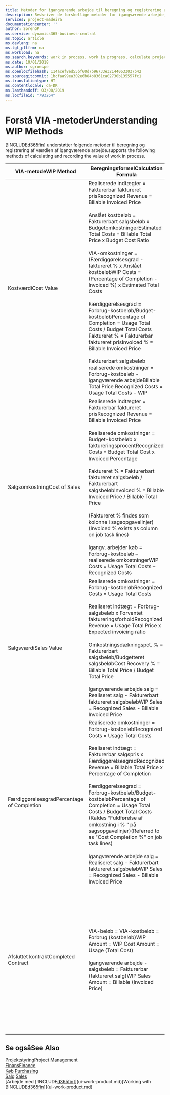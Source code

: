 ```yaml
---
title: Metoder for igangværende arbejde til beregning og registrering af sagsstatus | Microsoft Docs
description: Beskriver de forskellige metoder for igangværende arbejde, du kan bruge til at bogføre, overvåge og beregne finansielle oplysninger for igangværende arbejdssager.
services: project-madeira
documentationcenter: ''
author: SorenGP
ms.service: dynamics365-business-central
ms.topic: article
ms.devlang: na
ms.tgt_pltfrm: na
ms.workload: na
ms.search.keywords: work in process, work in progress, calculate project WIP
ms.date: 10/01/2018
ms.author: sgroespe
ms.openlocfilehash: 114acef8ed55bf60d7b96733e321440633037b42
ms.sourcegitcommit: 1bcfaa99ea302e6b84b8361ca02730b135557fc1
ms.translationtype: HT
ms.contentlocale: da-DK
ms.lasthandoff: 03/08/2019
ms.locfileid: "793264"
---
```

# <a name="understanding-wip-methods"></a><span data-ttu-id="68bda-103">Forstå VIA -metoder</span><span class="sxs-lookup"><span data-stu-id="68bda-103">Understanding WIP Methods</span></span>
[!INCLUDE[d365fin](includes/d365fin_md.md)] <span data-ttu-id="68bda-104">understøtter følgende metoder til beregning og registrering af værdien af igangværende arbejde.</span><span class="sxs-lookup"><span data-stu-id="68bda-104">supports the following methods of calculating and recording the value of work in process.</span></span>

| <span data-ttu-id="68bda-105">VIA-metode</span><span class="sxs-lookup"><span data-stu-id="68bda-105">WIP Method</span></span> | <span data-ttu-id="68bda-106">Beregningsformel</span><span class="sxs-lookup"><span data-stu-id="68bda-106">Calculation Formula</span></span> | <span data-ttu-id="68bda-107">Beregningsbeskrivelse</span><span class="sxs-lookup"><span data-stu-id="68bda-107">Calculation Description</span></span> |
| --- | --- | --- |
| <span data-ttu-id="68bda-108">Kostværdi</span><span class="sxs-lookup"><span data-stu-id="68bda-108">Cost Value</span></span> |<span data-ttu-id="68bda-109">Realiserede indtægter = Fakturerbar faktureret pris</span><span class="sxs-lookup"><span data-stu-id="68bda-109">Recognized Revenue = Billable Invoiced Price</span></span><br /><br /> <span data-ttu-id="68bda-110">Anslået kostbeløb = Fakturerbart salgsbeløb x Budgetomkostninger</span><span class="sxs-lookup"><span data-stu-id="68bda-110">Estimated Total Costs = Billable Total Price x Budget Cost Ratio</span></span><br /><br /> <span data-ttu-id="68bda-111">VIA-omkostninger = (Færdiggørelsesgrad -faktureret % x Anslået kostbeløb</span><span class="sxs-lookup"><span data-stu-id="68bda-111">WIP Costs = (Percentage of Completion - Invoiced %) x Estimated Total Costs</span></span><br /><br /> <span data-ttu-id="68bda-112">Færdiggørelsesgrad = Forbrug-kostbeløb/Budget-kostbeløb</span><span class="sxs-lookup"><span data-stu-id="68bda-112">Percentage of Completion = Usage Total Costs / Budget Total Costs</span></span><br /> <span data-ttu-id="68bda-113">Faktureret % = Fakturerbar faktureret pris</span><span class="sxs-lookup"><span data-stu-id="68bda-113">Invoiced % = Billable Invoiced Price</span></span><br /><br /> <span data-ttu-id="68bda-114">Fakturerbart salgsbeløb realiserede omkostninger = Forbrug-kostbeløb - Igangværende arbejde</span><span class="sxs-lookup"><span data-stu-id="68bda-114">Billable Total Price Recognized Costs = Usage Total Costs - WIP</span></span> |<span data-ttu-id="68bda-115">I beregninger af kostværdi startes der med at beregne værdien af det, der er leveret, idet der tages en del af det anslåede kostbeløb baseret på færdiggørelsesgrad.</span><span class="sxs-lookup"><span data-stu-id="68bda-115">Cost value calculations start by calculating the value of what has been provided by taking a proportion of the estimated total costs based on percentage of completion.</span></span> <span data-ttu-id="68bda-116">Fakturerede kostbeløb fratrækkes, ved at der tages en del af det anslåede kostbeløb baseret på faktureringsprocenten.</span><span class="sxs-lookup"><span data-stu-id="68bda-116">Invoiced costs are subtracted by taking a proportion of the estimated total costs based on the invoiced percentage.</span></span><br /><br /> <span data-ttu-id="68bda-117">Denne beregning kræver, at fakturerbart salgsbeløb, budget-salgsbeløb og budget-kostbeløb angives korrekt for hele sagen.</span><span class="sxs-lookup"><span data-stu-id="68bda-117">This calculation requires that the billable total price, budget total price, and budget total costs be correctly entered for the whole job.</span></span> |
| <span data-ttu-id="68bda-118">Salgsomkostning</span><span class="sxs-lookup"><span data-stu-id="68bda-118">Cost of Sales</span></span> |<span data-ttu-id="68bda-119">Realiserede indtægter = Fakturerbar faktureret pris</span><span class="sxs-lookup"><span data-stu-id="68bda-119">Recognized Revenue = Billable Invoiced Price</span></span><br /><br /> <span data-ttu-id="68bda-120">Realiserede omkostninger = Budget-kostbeløb x faktureringsprocent</span><span class="sxs-lookup"><span data-stu-id="68bda-120">Recognized Costs = Budget Total Cost x Invoiced Percentage</span></span><br /><br /> <span data-ttu-id="68bda-121">Faktureret % = Fakturerbart faktureret salgsbeløb / Fakturerbart salgsbeløb</span><span class="sxs-lookup"><span data-stu-id="68bda-121">Invoiced % = Billable Invoiced Price / Billable Total Price</span></span><br /><br /> <span data-ttu-id="68bda-122">(Faktureret % findes som kolonne i sagsopgavelinjer)</span><span class="sxs-lookup"><span data-stu-id="68bda-122">(Invoiced % exists as column on job task lines)</span></span><br /><br /> <span data-ttu-id="68bda-123">Igangv. arbejder køb = Forbrug-kostbeløb – realiserede omkostninger</span><span class="sxs-lookup"><span data-stu-id="68bda-123">WIP Costs = Usage Total Costs – Recognized Costs</span></span> |<span data-ttu-id="68bda-124">Beregninger af salgsomkostninger starter med beregning af realiserede omkostninger.</span><span class="sxs-lookup"><span data-stu-id="68bda-124">Cost of sales calculations begin by calculating the recognized costs.</span></span> <span data-ttu-id="68bda-125">Omkostninger realiseres proportionalt baseret på budgetteret kostbeløb.</span><span class="sxs-lookup"><span data-stu-id="68bda-125">Costs are recognized proportionally based on budget total costs.</span></span><br /><br /> <span data-ttu-id="68bda-126">Denne beregning kræver, at det fakturerbare salgsbeløb og det budgetterede kostbeløb angives korrekt for hele sagen.</span><span class="sxs-lookup"><span data-stu-id="68bda-126">This calculation requires that the billable total price and budget total costs be correctly entered for the whole job.</span></span> |
| <span data-ttu-id="68bda-127">Salgsværdi</span><span class="sxs-lookup"><span data-stu-id="68bda-127">Sales Value</span></span> |<span data-ttu-id="68bda-128">Realiserede omkostninger = Forbrug-kostbeløb</span><span class="sxs-lookup"><span data-stu-id="68bda-128">Recognized Costs = Usage Total Costs</span></span><br /><br /> <span data-ttu-id="68bda-129">Realiseret indtægt = Forbrug-salgsbeløb x Forventet faktureringsforhold</span><span class="sxs-lookup"><span data-stu-id="68bda-129">Recognized Revenue = Usage Total Price x Expected invoicing ratio</span></span><br /><br /> <span data-ttu-id="68bda-130">Omkostningsdækningspct. % = Fakturerbart salgsbeløb/Budgetteret salgsbeløb</span><span class="sxs-lookup"><span data-stu-id="68bda-130">Cost Recovery % = Billable Total Price / Budget Total Price</span></span><br /><br /> <span data-ttu-id="68bda-131">Igangværende arbejde salg = Realiseret salg - Fakturerbart faktureret salgsbeløb</span><span class="sxs-lookup"><span data-stu-id="68bda-131">WIP Sales = Recognized Sales - Billable Invoiced Price</span></span> |<span data-ttu-id="68bda-132">I beregninger af salgsværdi realiseres indtægter proportionalt baseret på Forbrug-kostbeløb og det forventede omkostningsdækningsforhold.</span><span class="sxs-lookup"><span data-stu-id="68bda-132">Sales value calculations recognize revenue proportionally based on usage total costs and the expected cost recovery ratio.</span></span><br /><br /> <span data-ttu-id="68bda-133">Denne beregning kræver, at det fakturerbare salgsbeløb og det budgetterede salgsbeløb angives korrekt for hele sagen.</span><span class="sxs-lookup"><span data-stu-id="68bda-133">This calculation requires that the billable total price and budget total price be correctly entered for the whole job.</span></span> |
| <span data-ttu-id="68bda-134">Færdiggørelsesgrad</span><span class="sxs-lookup"><span data-stu-id="68bda-134">Percentage of Completion</span></span> |<span data-ttu-id="68bda-135">Realiserede omkostninger = Forbrug-kostbeløb</span><span class="sxs-lookup"><span data-stu-id="68bda-135">Recognized Costs = Usage Total Costs</span></span><br /><br /> <span data-ttu-id="68bda-136">Realiseret indtægt = Fakturerbar salgspris x Færdiggørelsesgrad</span><span class="sxs-lookup"><span data-stu-id="68bda-136">Recognized Revenue = Billable Total Price x Percentage of Completion</span></span><br /><br /> <span data-ttu-id="68bda-137">Færdiggørelsesgrad = Forbrug-kostbeløb/Budget-kostbeløb</span><span class="sxs-lookup"><span data-stu-id="68bda-137">Percentage of Completion = Usage Total Costs / Budget Total Costs</span></span><br /> <span data-ttu-id="68bda-138">(Kaldes “Fuldførelse af omkostning i % “ på sagsopgavelinjer)</span><span class="sxs-lookup"><span data-stu-id="68bda-138">(Referred to as "Cost Completion %" on job task lines)</span></span><br /><br /> <span data-ttu-id="68bda-139">Igangværende arbejde salg = Realiseret salg - Fakturerbart faktureret salgsbeløb</span><span class="sxs-lookup"><span data-stu-id="68bda-139">WIP Sales = Recognized Sales - Billable Invoiced Price</span></span> |<span data-ttu-id="68bda-140">I beregninger af færdiggørelsesgrad realiseres indtægt proportionalt baseret på færdiggørelsesgraden, dvs. Forbrug-kostbeløb over for Budgetomkostninger.</span><span class="sxs-lookup"><span data-stu-id="68bda-140">Percentage of completion calculations recognize revenue proportionally based on the percentage of completion, that is, usage total costs vs. budget costs.</span></span><br /><br /> <span data-ttu-id="68bda-141">Denne beregning kræver, at det fakturerbare salgsbeløb og det budgetterede kostbeløb angives korrekt for hele sagen.</span><span class="sxs-lookup"><span data-stu-id="68bda-141">This calculation requires that the billable total price and budget total costs be correctly entered for the whole job.</span></span> |
| <span data-ttu-id="68bda-142">Afsluttet kontrakt</span><span class="sxs-lookup"><span data-stu-id="68bda-142">Completed Contract</span></span> |<span data-ttu-id="68bda-143">VIA-beløb = VIA-kostbeløb = Forbrug (kostbeløb)</span><span class="sxs-lookup"><span data-stu-id="68bda-143">WIP Amount = WIP Cost Amount = Usage (Total Cost)</span></span><br /><br /> <span data-ttu-id="68bda-144">Igangværende arbejde - salgsbeløb = Fakturerbar (faktureret salg)</span><span class="sxs-lookup"><span data-stu-id="68bda-144">WIP Sales Amount = Billable (Invoiced Price)</span></span> |<span data-ttu-id="68bda-145">Afsluttet kontrakt realiserer ikke indtægter og omkostninger, før sagen er afsluttet.</span><span class="sxs-lookup"><span data-stu-id="68bda-145">Completed contract does not recognize revenue and costs until the job is complete.</span></span> <span data-ttu-id="68bda-146">Du kan vælge denne metode, hvis der er stor tvivl omkring de anslåede kostbeløb og sagens omsætning.</span><span class="sxs-lookup"><span data-stu-id="68bda-146">You may want to do this when there is high uncertainty around the estimates of costs and revenue for the job.</span></span><br /><br /> <span data-ttu-id="68bda-147">Alt forbrug bogføres til kontoen til VIA-omkostninger (aktiv), og alt faktureret salg bogføres til kontoen til faktureret VIA-salg (kreditorkonto), indtil sagen er afsluttet.</span><span class="sxs-lookup"><span data-stu-id="68bda-147">All usage is posted to the WIP Costs account (asset) and all invoiced sales are posted to the WIP Invoiced Sales account (liability) until the job is complete.</span></span> |

## <a name="see-also"></a><span data-ttu-id="68bda-148">Se også</span><span class="sxs-lookup"><span data-stu-id="68bda-148">See Also</span></span>
[<span data-ttu-id="68bda-149">Projektstyring</span><span class="sxs-lookup"><span data-stu-id="68bda-149">Project Management</span></span>](projects-manage-projects.md)  
[<span data-ttu-id="68bda-150">Finans</span><span class="sxs-lookup"><span data-stu-id="68bda-150">Finance</span></span>](finance.md)  
<span data-ttu-id="68bda-151">[Køb](purchasing-manage-purchasing.md)       </span><span class="sxs-lookup"><span data-stu-id="68bda-151">[Purchasing](purchasing-manage-purchasing.md)       </span></span>  
<span data-ttu-id="68bda-152">[Salg](sales-manage-sales.md)    </span><span class="sxs-lookup"><span data-stu-id="68bda-152">[Sales](sales-manage-sales.md)    </span></span>  
<span data-ttu-id="68bda-153">[Arbejde med [!INCLUDE[d365fin](includes/d365fin_md.md)]](ui-work-product.md)</span><span class="sxs-lookup"><span data-stu-id="68bda-153">[Working with [!INCLUDE[d365fin](includes/d365fin_md.md)]](ui-work-product.md)</span></span>  
